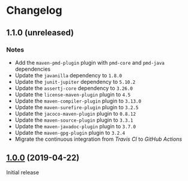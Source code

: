# Changelog

## 1.1.0 (unreleased)

### Notes
- Add the `maven-pmd-plugin` plugin with `pmd-core` and `pmd-java` dependencies
- Update the `javanilla` dependency to `1.8.0`
- Update the `junit-jupiter` dependency to `5.10.2`
- Update the `assertj-core` dependency to `3.26.0`
- Update the `license-maven-plugin` plugin to `4.5`
- Update the `maven-compiler-plugin` plugin to `3.13.0`
- Update the `maven-surefire-plugin` plugin to `3.2.5`
- Update the `jacoco-maven-plugin` plugin to `0.8.12`
- Update the `maven-source-plugin` plugin to `3.3.1`
- Update the `maven-javadoc-plugin` plugin to `3.7.0`
- Update the `maven-gpg-plugin` plugin to `3.2.4`
- Migrate the continuous integration from _Travis CI_ to _GitHub Actions_

## [1.0.0](https://github.com/AlexisJehan/DsvMender/releases/tag/v1.0.0) (2019-04-22)
Initial release